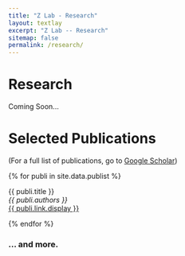 ```yaml
---
title: "Z Lab - Research"
layout: textlay
excerpt: "Z Lab -- Research"
sitemap: false
permalink: /research/
---
```


# Research
Coming Soon...

# Selected Publications

(For a full list of publications, go to [Google Scholar](https://scholar.google.ch/citations?user=LuwuuVQAAAAJ&hl=en&authuser=1))

{% for publi in site.data.publist %}

  {{ publi.title }} <br />
  <em>{{ publi.authors }} </em><br /><a href="{{ publi.link.url }}">{{ publi.link.display }}</a>

{% endfor %}



### ... and more.
